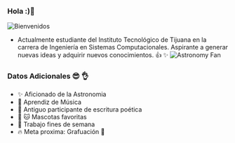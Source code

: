### Hola :)👋
![Bienvenidos](http://www.decoracioneselpayasito.com/images/virtuemart/product/Negro.png)
* Actualmente estudiante del Instituto Tecnológico de Tijuana en la carrera de Ingeniería en Sistemas Computacionales.
Aspirante a generar nuevas ideas y adquirir nuevos conocimientos. :+1: :sparkles:
![Astronomy Fan](https://i.pinimg.com/originals/21/44/d0/2144d02e5d01b2260fe05c91e9d8ee43.jpg)

### Datos Adicionales :sunglasses: :ok_hand:
* :sparkles: Aficionado de la Astronomia
* :musical_keyboard: Aprendiz de Música
* :book: Antiguo participante de escritura poética
* :dog: :cat: Mascotas favoritas
* :office: Trabajo fines de semana
* :fire: Meta proxima: Grafuación :100:
<!--
**DanielMb17/DanielMb17** is a ✨ _special_ ✨ repository because its `README.md` (this file) appears on your GitHub profile.



-->
